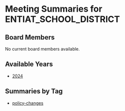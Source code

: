 # Meeting Summaries for ENTIAT_SCHOOL_DISTRICT

## Board Members

No current board members available.

## Available Years
- [2024](school_board_11_year_2024.md)

## Summaries by Tag
- [policy-changes](school_board_11_tag_policy-changes.md)
